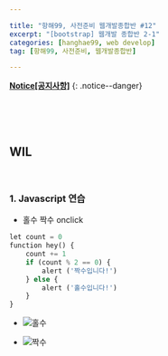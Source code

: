 ```yaml
--- 

title: "항해99, 사전준비 웹개발종합반 #12" 
excerpt: "[bootstrap] 웹개발 종합반 2-1" 
categories: [hanghae99, web develop]
tag: [항해99, 사전준비, 웹개발종합반] 

---
```


**[Notice[공지사항]](https://lilclown97.github.io/categories/#notice)**
{: .notice--danger}

<br><br><br>

## WIL 

<br>

### 1. Javascript 연습

- 홀수 짝수 onclick
```python
let count = 0
function hey() {
    count += 1
    if (count % 2 == 0) {
        alert ('짝수입니다!')
    } else {
        alert ('홀수입니다!')
    }
}
```

- ![홀수](https://user-images.githubusercontent.com/98236458/164151167-85414b05-66c1-4863-8d7d-1f667b8029c3.PNG)

- ![짝수](https://user-images.githubusercontent.com/98236458/164151188-ac8acb09-e138-4754-aea3-53c23710eb09.PNG)
